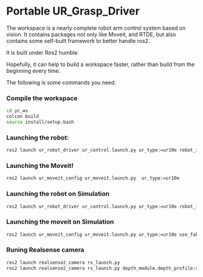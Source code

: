 # Portable UR_Grasp_Driver

The workspace is a nearly complete robot arm control system based on vision. It contains packages not only like Moveit, and RTDE, but also contains some self-built framework to better handle ros2. 

It is built under Ros2 humble.

Hopefully, it can help to build a workspace faster, rather than build from the beginning every time. 

The following is some commands you need. 

### Compile the workspace

```sh
cd yc_ws
colcon build
source install/setup.bash
```

### Launching the robot:
```bash
ros2 launch ur_robot_driver ur_control.launch.py ur_type:=ur10e robot_ip:=192.168.56.101
```

### Launching the Moveit!
```bash
ros2 launch ur_moveit_config ur_moveit.launch.py  ur_type:=ur10e  
```

### Launching the robot on Simulation
```bash
ros2 launch ur_robot_driver ur_control.launch.py ur_type:=ur10e robot_ip:=192.168.56.101 use_fake_hardware:=true fake_execution:=true
```
### Launching the moveit on Simulation
```bash
ros2 launch ur_moveit_config ur_moveit.launch.py ur_type:=ur10e use_fake_hardware:=true fake_execution:=true
```

### Runing Realsense camera
```bash
ros2 launch realsense2_camera rs_launch.py
ros2 launch realsense2_camera rs_launch.py depth_module.depth_profile:=1280x720x30 pointcloud.enable:=true
```
